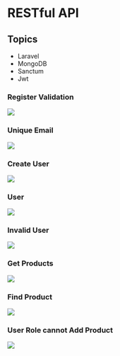 # RESTful API

## Topics
- Laravel
- MongoDB
- Sanctum
- Jwt

### Register Validation
<img src="screen/register_validation.png" />

### Unique Email
<img src="screen/unique_email.png" />

### Create User
<img src="screen/create_user.png" />

### User
<img src="screen/user.png" />

### Invalid User
<img src="screen/user_invalid.png" />

### Get Products
<img src="screen/get_products.png" />

### Find Product
<img src="screen/find_product.png" />

### User Role cannot Add Product
<img src="screen/user_invalid.png" />